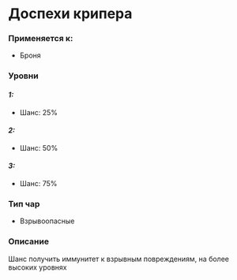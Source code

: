 # Доспехи крипера

### Применяется к:

* Броня

### Уровни

#### _1:_&#x20;

* Шанс: 25%

#### _2:_

* Шанс: 50%&#x20;

#### _3:_&#x20;

* Шанс: 75%

### Тип чар

* Взрывоопасные

### Описание&#x20;

Шанс получить иммунитет к взрывным повреждениям, на более высоких уровнях
